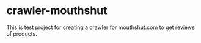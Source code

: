 # crawler-mouthshut
This is test project for creating a crawler for mouthshut.com to get reviews of products.
